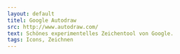 ```yaml
---
layout: default
titel: Google Autodraw
src: http://www.autodraw.com/
text: Schönes experimentelles Zeichentool von Google.
tags: Icons, Zeichnen
---
```


